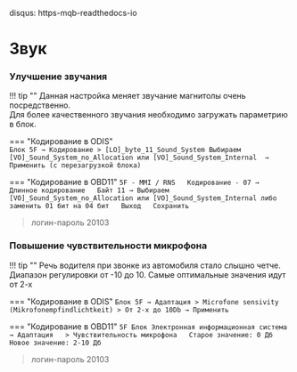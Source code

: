 disqus: https-mqb-readthedocs-io
# Звук

### Улучшение звучания

!!! tip ""
    Данная настройка меняет звучание магнитолы очень посредственно.   
    Для более качественного звучания необходимо загружать параметрию в блок.

=== "Кодирование в ODIS"   
    ```
    Блок 5F → Кодирование
    > [LO]_byte_11_Sound_System
    Выбираем [VO]_Sound_System_no_Allocation или [VO]_Sound_System_Internal 
    → Применить (с перезагрузкой блока)
    ```

=== "Кодирование в OBD11"
    ```
    5F - MMI / RNS  
    Кодирование - 07 → Длинное кодирование  
    Байт 11 → Выбираем [VO]_Sound_System_no_Allocation или [VO]_Sound_System_Internal либо  
    заменить 01 бит на 04 бит  
    Выход  
    Сохранить  
    ```

> логин-пароль 20103 

### Повышение чувствительности микрофона

!!! tip ""
    Речь водителя при звонке из автомобиля стало слышно четче. Диапазон регулировки от -10 до 10. Самые оптимальные значения идут от 2-х

=== "Кодирование в ODIS"
    ```
    Блок 5F → Адаптация
    > Microfone sensivity (Mikrofonempfindlichtkeit)
    > От 2-х до 10Db
    → Применить 
    ```

=== "Кодирование в OBD11" 
    ```
    5F Блок Электронная информационная система → Адаптация  
    > Чувствительность микрофона  
    Старое значение: 0 Дб  
    Новое значение: 2-10 Дб
    ```
    
> логин-пароль 20103     